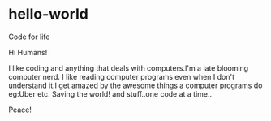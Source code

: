 # hello-world
Code for life

Hi Humans!

I like coding and anything that deals with computers.I'm a late blooming computer nerd.
I like reading computer programs even when I don't understand it.I get amazed by the awesome things a computer programs do eg:Uber etc.
Saving the world! and stuff..one code at a time..

Peace!

